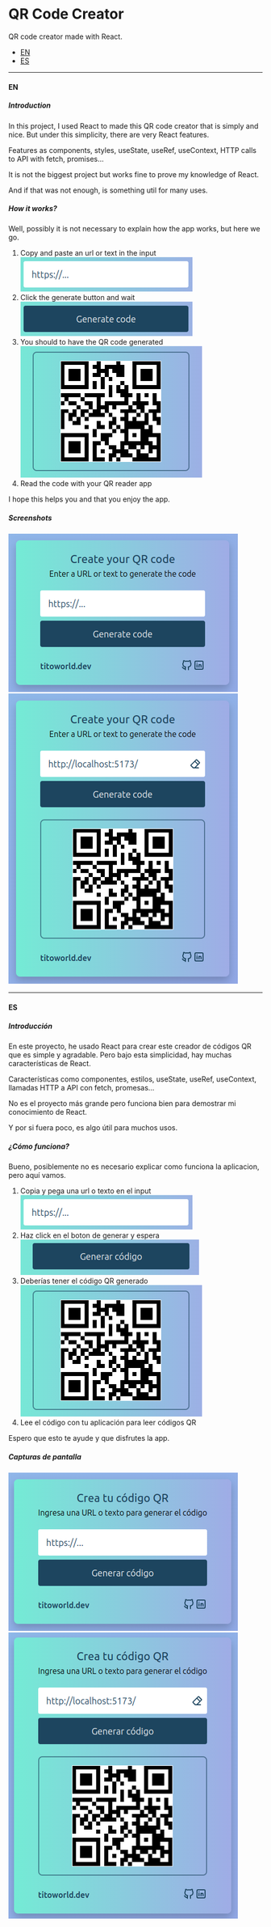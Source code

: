 # QR Code Creator

QR code creator made with React.

- [EN](#EN)
- [ES](#ES)

---

<a name="EN"></a>

#### EN

##### Introduction

In this project, I used React to made this QR code creator that is simply and nice. But under this simplicity, there are very React features.

Features as components, styles, useState, useRef, useContext, HTTP calls to API with fetch, promises...

It is not the biggest project but works fine to prove my knowledge of React.

And if that was not enough, is something util for many uses.

##### How it works?

Well, possibly it is not necessary to explain how the app works, but here we go.

1. Copy and paste an url or text in the input  
   ![Text input image](image.png)
2. Click the generate button and wait  
   ![Generate button imahe](image-5.png)
3. You should to have the QR code generated  
   ![QR Code image](image-2.png)
4. Read the code with your QR reader app

I hope this helps you and that you enjoy the app.

##### Screenshots

![Default app state](image-7.png)
![Final app state image](image-6.png)

---

<a name="ES"></a>

#### ES

##### Introducción

En este proyecto, he usado React para crear este creador de códigos QR que es simple y agradable. Pero bajo esta simplicidad, hay muchas características de React.

Características como componentes, estilos, useState, useRef, useContext, llamadas HTTP a API con fetch, promesas...

No es el proyecto más grande pero funciona bien para demostrar mi conocimiento de React.

Y por si fuera poco, es algo útil para muchos usos.

##### ¿Cómo funciona?

Bueno, posiblemente no es necesario explicar como funciona la aplicacion, pero aquí vamos.

1. Copia y pega una url o texto en el input  
   ![Text input image](image.png)
2. Haz click en el boton de generar y espera  
   ![Generate button image](image-1.png)
3. Deberías tener el código QR generado  
   ![QR Code image](image-2.png)
4. Lee el código con tu aplicación para leer códigos QR

Espero que esto te ayude y que disfrutes la app.

##### Capturas de pantalla

![Default app state](image-8.png)
![Final app state image](image-9.png)
